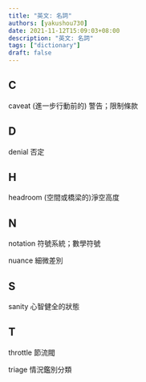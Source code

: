 ```yaml
---
title: "英文: 名詞"
authors: [yakushou730]
date: 2021-11-12T15:09:03+08:00
description: "英文: 名詞"
tags: ["dictionary"]
draft: false
---
```


## C
caveat (進一步行動前的) 警告；限制條款

## D
denial 否定

## H
headroom (空間或橋梁的)淨空高度

## N
notation 符號系統；數學符號

nuance 細微差別

## S
sanity 心智健全的狀態

## T
throttle 節流閥

triage 情況鑑別分類
